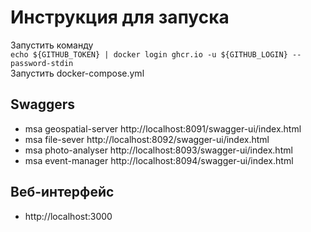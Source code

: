 # Инструкция для запуска
Запустить команду  
```echo ${GITHUB_TOKEN} | docker login ghcr.io -u ${GITHUB_LOGIN} --password-stdin```  
Запустить docker-compose.yml
## Swaggers
* msa geospatial-server http://localhost:8091/swagger-ui/index.html
* msa file-sever http://localhost:8092/swagger-ui/index.html
* msa photo-analyser http://localhost:8093/swagger-ui/index.html
* msa event-manager http://localhost:8094/swagger-ui/index.html

## Веб-интерфейс
* http://localhost:3000
